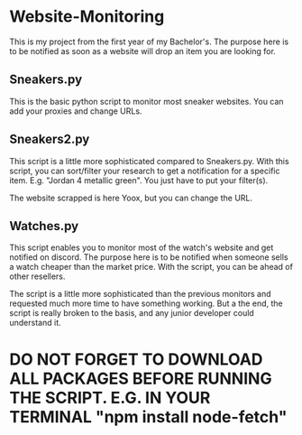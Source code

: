 # Website-Monitoring

This is my project from the first year of my Bachelor's. The purpose here is to be notified as soon as a website will drop an item you are looking for. 

## Sneakers.py

This is the basic python script to monitor most sneaker websites. You can add your proxies and change URLs.

## Sneakers2.py

This script is a little more sophisticated compared to Sneakers.py. With this script, you can sort/filter your research to get a notification for a specific item. E.g. "Jordan 4 metallic green". You just have to put your filter(s). 

The website scrapped is here Yoox, but you can change the URL. 

## Watches.py

This script enables you to monitor most of the watch's website and get notified on discord. The purpose here is to be notified when someone sells a watch cheaper than the market price. With the script, you can be ahead of other resellers. 

The script is a little more sophisticated than the previous monitors and requested much more time to have something working. But a the end, the script is really broken to the basis, and any junior developer could understand it. 

# DO NOT FORGET TO DOWNLOAD ALL PACKAGES BEFORE RUNNING THE SCRIPT. E.G. IN YOUR TERMINAL "npm install node-fetch"
